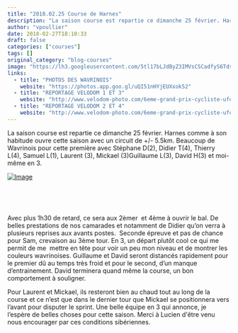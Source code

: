 ```yaml
---
title: "2018.02.25 Course de Harnes"
description: "La saison course est repartie ce dimanche 25 février. Harnes comme à son habitude ouvre cette saison avec un circuit de +/- 5.5km. Beaucoup de Wavrinois pour cette première avec Stéphane D(2), Didier T(4), Thierry L(4), Samuel L(1), Laurent (3), Mickael (3)Guillaume L(3), David H(3) et moi-même en 3."
author: "vpoullier"
date: 2018-02-27T18:10:33
draft: false
categories: ["courses"]
tags: []
original_category: "blog-courses"
image: "https://lh3.googleusercontent.com/5tl17bLJdByZ3IMVsCSCadfyS6TdsVcro1aBZkANqE6cfdIsBC9lB3OJthMcMt5vIo8ii_5bsi6OpIIUJw29EydDCTjbiBGxglpCFjyrL1YUXyz2arOa1okFUKYIaK0REyMtdEb46p9Pke--WHmQVXCoLOTRq7b0IhtDK0-r6eifqESoTocC13Y1ftOPjsUh9Ytf0GIjUMmC6mjy7dQSSL3qTFpK-IKY-FQLktxy_smiUk8RBRW8rdNLAKflJVsab7MIMyP5mahSHeh1KFUMmNFAtzn4pk0bCm3Z5aQLKI9BzMIekHmLGRhrCMzw6G11T3eLBKUqpWkeK42R_tsqi1cuGnUcqALvVy4ZbTXPDmk3EcSKpNpkslQFBtwV_-uol_sfJhl6B50EmWEz7RCTO3SigqH0l1aLJ8pF9V9JO2VvhoklQEo7hDXh0If0rdF3ZsQqbOSNi75OVFhfKlRY4XdpGceWquhsp0-u2nSdEB6ikUs0N4cYMgRTlBBFFShqF9rfED5oSJ1j0UtRiLj62nypIKt5hIRzOD01UrRgWH-khFp-sNBrjc8q8MOZgLHoFZ0FLm57KdY30z_ATQZ9AC-oAGfQQNjVP3_xl4vuWlQgvhAkUEfn5r8UkakiXUeGyRIj924k2o7bf-lPXpSaVmtaN9Y9fWYLoQ=w1443-h812-no"
links:
  - title: "PHOTOS DES WAVRINOIS"
    website: "https://photos.app.goo.gl/uQI51nHYjEUXxok52"
  - title: "REPORTAGE VELODOM 1 ET 3"
    website: "http://www.velodom-photo.com/6eme-grand-prix-cycliste-ufolep-de-la-gaillette-a-harnes-1ere-3eme-cat-et-fem.html"
  - title: "REPORTAGE VELODOM 2 ET 4"
    website: "http://www.velodom-photo.com/6eme-grand-prix-cycliste-ufolep-de-la-gaillette-a-harnes-2emes-4emes-categories-cadets-minimes.html"
---
```


La saison course est repartie ce dimanche 25 février. Harnes comme à son habitude ouvre cette saison avec un circuit de +/- 5.5km. Beaucoup de Wavrinois pour cette première avec Stéphane D(2), Didier T(4), Thierry L(4), Samuel L(1), Laurent (3), Mickael (3)Guillaume L(3), David H(3) et moi-même en 3.

<!--more-->

[![Image](https://lh3.googleusercontent.com/5tl17bLJdByZ3IMVsCSCadfyS6TdsVcro1aBZkANqE6cfdIsBC9lB3OJthMcMt5vIo8ii_5bsi6OpIIUJw29EydDCTjbiBGxglpCFjyrL1YUXyz2arOa1okFUKYIaK0REyMtdEb46p9Pke--WHmQVXCoLOTRq7b0IhtDK0-r6eifqESoTocC13Y1ftOPjsUh9Ytf0GIjUMmC6mjy7dQSSL3qTFpK-IKY-FQLktxy_smiUk8RBRW8rdNLAKflJVsab7MIMyP5mahSHeh1KFUMmNFAtzn4pk0bCm3Z5aQLKI9BzMIekHmLGRhrCMzw6G11T3eLBKUqpWkeK42R_tsqi1cuGnUcqALvVy4ZbTXPDmk3EcSKpNpkslQFBtwV_-uol_sfJhl6B50EmWEz7RCTO3SigqH0l1aLJ8pF9V9JO2VvhoklQEo7hDXh0If0rdF3ZsQqbOSNi75OVFhfKlRY4XdpGceWquhsp0-u2nSdEB6ikUs0N4cYMgRTlBBFFShqF9rfED5oSJ1j0UtRiLj62nypIKt5hIRzOD01UrRgWH-khFp-sNBrjc8q8MOZgLHoFZ0FLm57KdY30z_ATQZ9AC-oAGfQQNjVP3_xl4vuWlQgvhAkUEfn5r8UkakiXUeGyRIj924k2o7bf-lPXpSaVmtaN9Y9fWYLoQ=w1443-h812-no)](https://lh3.googleusercontent.com/wbEyJ-bpvQgrzqbyOzPCUxQacw_Sno2ecCHKwSF_24mgUv6IEklQIVHha4x6bAecfwBgXlFDKFD1W3rOZQqdt6qN3Z72FURbaWJitcspi_3hL4fiZDTpPRX6eytYrRZNHsYexpghR1QQpuiBlLbTujvF5oi7HVUlHIjE2UvDdC2puipVw5S97y1saq5LldPwwG2vff_2zZ_IyX7wkx-w9EYfzrxhKGTGCrKHN3NXkUJxUKQKZ2ae68qBWVEdn5l2hthoa4pg6ZXGdHrlPDteamp46pDvR912FAfBB9uyfnUxvO5gearO1v8NyuzexW9Ibt1avS6WGLEexD-JYRQq1pTyiRDNibzE5nXNVdgLENur3_GxEcdBI38njpGgGQ3b_7RskfLXj9uWh0EEz7ciSAcLjqHU55cYf9URAoOGufh8CzpnG6liaUXqpPVolymPA8I5jt6kiKJPylnT5NW3oaedhOTsX75DRXvVqMTofYFhHsHuR_U-DpWmTuyQkZoeWKObPO6Vq3nxbv9dDHghkBdC52hGwSW6sBIMJSeL74FrWLy1vDcUtpGQ-JpzLedQLAPuEbw6KRc4-SqBgocEY3KJN9FwQLjfGupF3a67=w1369-h770-nohttps://lh3.googleusercontent.com/wbEyJ-bpvQgrzqbyOzPCUxQacw_Sno2ecCHKwSF_24mgUv6IEklQIVHha4x6bAecfwBgXlFDKFD1W3rOZQqdt6qN3Z72FURbaWJitcspi_3hL4fiZDTpPRX6eytYrRZNHsYexpghR1QQpuiBlLbTujvF5oi7HVUlHIjE2UvDdC2puipVw5S97y1saq5LldPwwG2vff_2zZ_IyX7wkx-w9EYfzrxhKGTGCrKHN3NXkUJxUKQKZ2ae68qBWVEdn5l2hthoa4pg6ZXGdHrlPDteamp46pDvR912FAfBB9uyfnUxvO5gearO1v8NyuzexW9Ibt1avS6WGLEexD-JYRQq1pTyiRDNibzE5nXNVdgLENur3_GxEcdBI38njpGgGQ3b_7RskfLXj9uWh0EEz7ciSAcLjqHU55cYf9URAoOGufh8CzpnG6liaUXqpPVolymPA8I5jt6kiKJPylnT5NW3oaedhOTsX75DRXvVqMTofYFhHsHuR_U-DpWmTuyQkZoeWKObPO6Vq3nxbv9dDHghkBdC52hGwSW6sBIMJSeL74FrWLy1vDcUtpGQ-JpzLedQLAPuEbw6KRc4-SqBgocEY3KJN9FwQLjfGupF3a67=w1369-h770-nohttps://lh3.googleusercontent.com/wbEyJ-bpvQgrzqbyOzPCUxQacw_Sno2ecCHKwSF_24mgUv6IEklQIVHha4x6bAecfwBgXlFDKFD1W3rOZQqdt6qN3Z72FURbaWJitcspi_3hL4fiZDTpPRX6eytYrRZNHsYexpghR1QQpuiBlLbTujvF5oi7HVUlHIjE2UvDdC2puipVw5S97y1saq5LldPwwG2vff_2zZ_IyX7wkx-w9EYfzrxhKGTGCrKHN3NXkUJxUKQKZ2ae68qBWVEdn5l2hthoa4pg6ZXGdHrlPDteamp46pDvR912FAfBB9uyfnUxvO5gearO1v8NyuzexW9Ibt1avS6WGLEexD-JYRQq1pTyiRDNibzE5nXNVdgLENur3_GxEcdBI38njpGgGQ3b_7RskfLXj9uWh0EEz7ciSAcLjqHU55cYf9URAoOGufh8CzpnG6liaUXqpPVolymPA8I5jt6kiKJPylnT5NW3oaedhOTsX75DRXvVqMTofYFhHsHuR_U-DpWmTuyQkZoeWKObPO6Vq3nxbv9dDHghkBdC52hGwSW6sBIMJSeL74FrWLy1vDcUtpGQ-JpzLedQLAPuEbw6KRc4-SqBgocEY3KJN9FwQLjfGupF3a67=w1369-h770-no)

&nbsp;

&nbsp;

Avec plus 1h30 de retard, ce sera aux 2èmer &nbsp;et 4ème à ouvrir le bal. De belles prestations de nos camarades et notamment de Didier qu’on verra à plusieurs reprises aux avants postes. &nbsp;Seconde épreuve et pas de chance pour Sam, crevaison au 3ème tour. En 3, un départ plutôt cool ce qui me permit de me &nbsp;mettre en tête pour voir un peu mon niveau et de montrer les couleurs wavrinoises. Guillaume et David seront distancés rapidement pour le premier dû au&nbsp;temps très froid et pour le second, d’un manque d’entrainement. David terminera quand même la course, un bon comportement à souligner.

Pour Laurent et Mickael, ils resteront bien au chaud tout au long de la course et ce n’est que dans le dernier tour que Mickael se positionnera vers l’avant pour disputer le sprint. Une belle équipe en 3 qui annonce, je l’espère de belles choses pour cette saison. Merci à Lucien d'être venu nous encourager par ces conditions sibériennes.